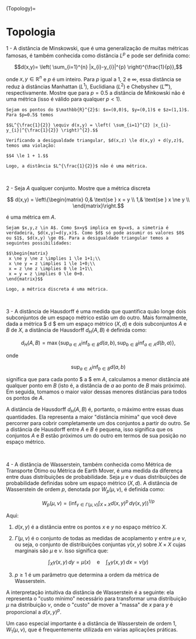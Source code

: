 (Topology)=
# Topologia

1 - A distância de Minskowski, que é uma generalização de muitas métricas famosas, é também conhecida como distância $L^{p}$ e pode ser definida como:

$$d(x,y)= \left( \sum_{i=1}^{n} |x_{i}-y_{i}|^{p} \right)^{\frac{1}{p}},$$

onde $x,y \in \mathbb{R}^{n}$ e $p$ é um inteiro. Para $p$ igual a $1$, $2$ e $\infty$, essa distância se reduz à distâncias Manhattan ($L^{1}$), Euclidiana ($L^{2}$) e Chebyshev ($L^{\infty}$), respectivamente. Mostre que para $p=0.5$ a distância de Minkowski não é uma métrica (isso é válido para qualquer $p<1$).

```{dropdown} **Solução**: 
Sejam os pontos do $\mathbb{R}^{2}$: $x=(0,0)$, $y=(0,1)$ e $z=(1,1)$. Para $p=0.5$ temos

$$L^{\frac{1}{2}} \equiv d(x,y) = \left( \sum_{i=1}^{2} |x_{i}-y_{i}|^{\frac{1}{2}} \right)^{2}.$$

Verificando a desigualdade triangular, $d(x,z) \le d(x,y) + d(y,z)$, temos uma violação:

$$4 \le 1 + 1.$$

Logo, a distância $L^{\frac{1}{2}}$ não é uma métrica.
```
<br/>

2 - Seja $A$ qualquer conjunto. Mostre que a métrica discreta

$$ d(x,y) = \left\{\begin{matrix}
 0,& \text{se } x = y  \\
 1,& \text{se } x \ne y \\
\end{matrix}\right.$$

é uma métrica em $A$.

```{dropdown} **Solução**: 
Sejam $x,y,z \in A$. Como $x=y$ implica em $y=x$, a simetria é verdadeira, $d(x,y)=d(y,x)$. Como $d$ só pode assumir os valores $0$ ou $1$, $d(x,y) \ge 0$. Para a desigualdade triangular temos a seguintes possibilidades:

$$\begin{matrix}
 x \ne y \ne z \implies 1 \le 1+1;\\
 x \ne y = z \implies 1 \le 1+0;\\
 x = z \ne z \implies 0 \le 1+1\\
 x = y = z \implies 0 \le 0+0.
\end{matrix}$$

Logo, a métrica discreta é uma métrica.
```
<br/>

3 - A distância de Hausdorff é uma medida que quantifica quão longe dois subconjuntos de um espaço métrico estão um do outro. Mais formalmente, dada a métrica $ d $ em um espaço métrico $(X, d)$ e dois subconjuntos $A$ e $B$ de $X$, a distância de Hausdorff $d_{H}(A, B)$ é definida como:

$$
d_{H}(A, B) = \max \left\{ \sup_{a \in A} \inf_{b \in B} d(a, b), \sup_{b \in B} \inf_{a \in A} d(b, a) \right\},
$$

onde 

$$\sup_{a \in A} \inf_{b \in B} d(a, b)$$

significa que para cada ponto $ a $ em $A$, calculamos a menor distância até qualquer ponto em $B$ (isto é, a distância de $a$ ao ponto de $B$ mais próximo). Em seguida, tomamos o maior valor dessas menores distâncias para todos os pontos de $A$.

A distância de Hausdorff $d_{H}(A, B)$ é, portanto, o máximo entre essas duas quantidades. Ela representa a maior "distância mínima" que você deve percorrer para cobrir completamente um dos conjuntos a partir do outro. Se a distância de Hausdorff entre $A$ e $B$ é pequena, isso significa que os conjuntos $A$ e $B$ estão próximos um do outro em termos de sua posição no espaço métrico.

<br/>

4 - A distância de Wasserstein, também conhecida como Métrica de Transporte Ótimo ou Métrica de Earth Mover, é uma medida da diferença entre duas distribuições de probabilidade. Seja $\mu$ e $\nu$ duas distribuições de probabilidade definidas sobre um espaço métrico $(X, d)$. A distância de Wasserstein de ordem $p$, denotada por $W_p(\mu, \nu)$, é definida como:

$$
W_p(\mu, \nu) = \left( \inf_{\gamma \in \Gamma(\mu, \nu)} \int_{X \times X} d(x, y)^p \, d\gamma(x, y) \right)^{1/p}
$$

Aqui:

1. $d(x, y)$ é a distância entre os pontos $x$ e $y$ no espaço métrico $X$.

2. $\Gamma(\mu, \nu)$ é o conjunto de todas as medidas de acoplamento $\gamma$ entre $\mu$ e $\nu$, ou seja, o conjunto de distribuições conjuntas $\gamma(x, y)$ sobre $X \times X$ cujas marginais são $\mu$ e $\nu$. Isso significa que:

$$
\int_X \gamma(x, y) \, dy = \mu(x) \quad \text{e} \quad \int_X \gamma(x, y) \, dx = \nu(y)
$$

3. $p \geq 1$ é um parâmetro que determina a ordem da métrica de Wasserstein.

A interpretação intuitiva da distância de Wasserstein é a seguinte: ela representa o "custo mínimo" necessário para transformar uma distribuição $\mu$ na distribuição $\nu$, onde o "custo" de mover a "massa" de $x$ para $y$ é proporcional a $d(x, y)^p$.

Um caso especial importante é a distância de Wasserstein de ordem 1, $W_1(\mu, \nu)$, que é frequentemente utilizada em várias aplicações práticas.